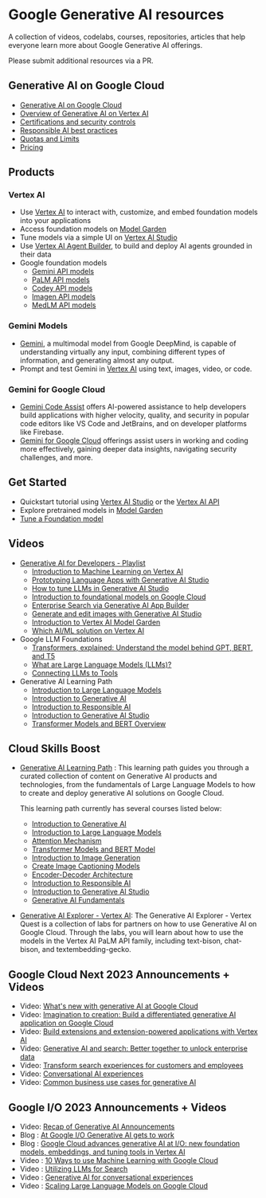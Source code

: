 # Google Generative AI resources

A collection of videos, codelabs, courses, repositories, articles that help everyone learn more about Google Generative AI offerings.

Please submit additional resources via a PR.

## Generative AI on Google Cloud

- [Generative AI on Google Cloud](https://cloud.google.com/ai/generative-ai)
- [Overview of Generative AI on Vertex AI](https://cloud.google.com/vertex-ai/generative-ai/docs/learn/overview)
- [Certifications and security controls](https://cloud.google.com/vertex-ai/generative-ai/docs/security-controls)
- [Responsible AI best practices](https://cloud.google.com/vertex-ai/generative-ai/docs/learn/responsible-ai)
- [Quotas and Limits](https://cloud.google.com/vertex-ai/generative-ai/docs/quotas)
- [Pricing](https://cloud.google.com/vertex-ai/pricing#generative_ai_models)

## Products

### Vertex AI
- Use [Vertex AI](https://cloud.google.com/vertex-ai) to interact with, customize, and embed foundation models into your applications
- Access foundation models on [Model Garden](https://cloud.google.com/model-garden)
- Tune models via a simple UI on [Vertex AI Studio](https://cloud.google.com/generative-ai-studio)
- Use [Vertex AI Agent Builder](https://cloud.google.com/products/agent-builder), to build and deploy AI agents grounded in their data
- Google foundation models
  - [Gemini API models](https://cloud.google.com/vertex-ai/generative-ai/docs/learn/models#gemini-models)
  - [PaLM API models](https://cloud.google.com/vertex-ai/generative-ai/docs/learn/models#palm-models)
  - [Codey API models](https://cloud.google.com/vertex-ai/generative-ai/docs/learn/models#codey-models)
  - [Imagen API models](https://cloud.google.com/vertex-ai/generative-ai/docs/learn/models#imagen-models)
  - [MedLM API models](https://cloud.google.com/vertex-ai/generative-ai/docs/learn/models#medlm-models)

### Gemini Models
- [Gemini](https://cloud.google.com/vertex-ai/docs/generative-ai/multimodal/overview), a multimodal model from Google DeepMind, is capable of understanding virtually any input, combining different types of information, and generating almost any output.
- Prompt and test Gemini in [Vertex AI](https://console.cloud.google.com/freetrial/?redirectPath=%2Fvertex-ai%2Fgenerative%2Fmultimodal%2Fcreate%2Ftext) using text, images, video, or code.

### Gemini for Google Cloud
- [Gemini Code Assist](https://cloud.google.com/products/gemini/code-assist) offers AI-powered assistance to help developers build applications with higher velocity, quality, and security in popular code editors like VS Code and JetBrains, and on developer platforms like Firebase.
- [Gemini for Google Cloud](https://cloud.google.com/products/gemini) offerings assist users in working and coding more effectively, gaining deeper data insights, navigating security challenges, and more.

## Get Started
- Quickstart tutorial using [Vertex AI Studio](https://cloud.google.com/vertex-ai/generative-ai/docs/start/quickstarts/quickstart) or the [Vertex AI API](https://cloud.google.com/vertex-ai/generative-ai/docs/start/quickstarts/quickstart-multimodal)
- Explore pretrained models in [Model Garden](https://cloud.google.com/vertex-ai/docs/start/explore-models)
- [Tune a Foundation model](https://cloud.google.com/vertex-ai/generative-ai/docs/models/tune-models)

## Videos

- [Generative AI for Developers - Playlist](https://www.youtube.com/playlist?list=PLIivdWyY5sqLRCzKJyixrIDPQKwU6XHpn)
  - [Introduction to Machine Learning on Vertex AI](https://www.youtube.com/watch?v=-3Olw-C4FN4&list=PLIivdWyY5sqLRCzKJyixrIDPQKwU6XHpn&index=1&pp=iAQB)
  - [Prototyping Language Apps with Generative AI Studio](https://www.youtube.com/watch?v=9_zwIyutN7o&list=PLIivdWyY5sqLRCzKJyixrIDPQKwU6XHpn&index=2&t=1s&pp=iAQB)
  - [How to tune LLMs in Generative AI Studio](https://www.youtube.com/watch?v=4A4W03qUTsw&list=PLIivdWyY5sqLRCzKJyixrIDPQKwU6XHpn&index=3&pp=iAQB)
  - [Introduction to foundational models on Google Cloud](https://www.youtube.com/watch?v=YCZ6nwGnL4o&list=PLIivdWyY5sqLRCzKJyixrIDPQKwU6XHpn&index=4&pp=iAQB)
  - [Enterprise Search via Generative AI App Builder](https://www.youtube.com/watch?v=fY8aOe6H2nw&list=PLIivdWyY5sqLRCzKJyixrIDPQKwU6XHpn&index=5&pp=iAQB)
  - [Generate and edit images with Generative AI Studio](https://www.youtube.com/watch?v=6n5ngB88DHU&list=PLIivdWyY5sqLRCzKJyixrIDPQKwU6XHpn)
  - [Introduction to Vertex AI Model Garden](https://www.youtube.com/watch?v=I7UiSU96CLc&list=PLIivdWyY5sqLRCzKJyixrIDPQKwU6XHpn&index=8)
  - [Which AI/ML solution on Vertex AI](https://www.youtube.com/watch?v=AtyCqaOGoj4)
- Google LLM Foundations
  - [Transformers, explained: Understand the model behind GPT, BERT, and T5](https://www.youtube.com/watch?v=SZorAJ4I-sA)
  - [What are Large Language Models (LLMs)?](https://www.youtube.com/watch?v=iR2O2GPbB0E)
  - [Connecting LLMs to Tools](https://www.youtube.com/watch?v=P3buv6P_u7c)
- Generative AI Learning Path
  - [Introduction to Large Language Models](https://www.youtube.com/watch?v=zizonToFXDs)
  - [Introduction to Generative AI](https://www.youtube.com/watch?v=G2fqAlgmoPo)
  - [Introduction to Responsible AI](https://www.youtube.com/watch?v=3-xhMXeYIcg)
  - [Introduction to Generative AI Studio](https://www.youtube.com/watch?v=-7nf5EJ2Fsc)
  - [Transformer Models and BERT Overview](https://www.youtube.com/watch?v=t45S_MwAcOw)

## Cloud Skills Boost

- [Generative AI Learning Path](https://www.cloudskillsboost.google/journeys/118) : This learning path guides you through a curated collection of content on Generative AI products and technologies, from the fundamentals of Large Language Models to how to create and deploy generative AI solutions on Google Cloud.

  This learning path currently has several courses listed below:

  - [Introduction to Generative AI](https://www.cloudskillsboost.google/course_templates/536)
  - [Introduction to Large Language Models](https://www.cloudskillsboost.google/course_templates/539)
  - [Attention Mechanism](https://www.cloudskillsboost.google/course_templates/537)
  - [Transformer Models and BERT Model](https://www.cloudskillsboost.google/course_templates/538)
  - [Introduction to Image Generation](https://www.cloudskillsboost.google/course_templates/541)
  - [Create Image Captioning Models](https://www.cloudskillsboost.google/course_templates/542)
  - [Encoder-Decoder Architecture](https://www.cloudskillsboost.google/course_templates/543)
  - [Introduction to Responsible AI](https://www.cloudskillsboost.google/course_templates/554)
  - [Introduction to Generative AI Studio](https://www.cloudskillsboost.google/course_templates/552)
  - [Generative AI Fundamentals](https://www.cloudskillsboost.google/journeys/118)

- [Generative AI Explorer - Vertex AI](https://www.cloudskillsboost.google/quests/299): The Generative AI Explorer - Vertex Quest is a collection of labs for partners on how to use Generative AI on Google Cloud. Through the labs, you will learn about how to use the models in the Vertex AI PaLM API family, including text-bison, chat-bison, and textembedding-gecko.

## Google Cloud Next 2023 Announcements + Videos

- Video: [What's new with generative AI at Google Cloud](https://cloud.withgoogle.com/next/generative-ai?session=SPTL200)
- Video: [Imagination to creation: Build a differentiated generative AI application on Google Cloud](https://cloud.withgoogle.com/next/session-library?session=AIML202)
- Video: [Build extensions and extension-powered applications with Vertex AI](https://cloud.withgoogle.com/next/session-library?session=AIML209)
- Video: [Generative AI and search: Better together to unlock enterprise data](https://cloud.withgoogle.com/next/session-library?session=AIML105)
- Video: [Transform search experiences for customers and employees](https://cloud.withgoogle.com/next/session-library?session=AIML111)
- Video: [Conversational AI experiences](https://cloud.withgoogle.com/next/session-library?session=AIML115)
- Video: [Common business use cases for generative AI](https://cloud.withgoogle.com/next/session-library?session=AIML110)

## Google I/O 2023 Announcements + Videos

- Video: [Recap of Generative AI Announcements](https://www.youtube.com/shorts/EWLfMw-mfRs)
- Blog : [At Google I/O Generative AI gets to work](https://cloud.google.com/blog/products/ai-machine-learning/google-cloud-at-io-2023)
- Blog : [Google Cloud advances generative AI at I/O: new foundation models, embeddings, and tuning tools in Vertex AI](https://cloud.google.com/blog/products/ai-machine-learning/google-cloud-launches-new-ai-models-opens-generative-ai-studio)
- Video : [10 Ways to use Machine Learning with Google Cloud](https://www.youtube.com/watch?v=oQMgqMRR-io)
- Video : [Utilizing LLMs for Search](https://www.youtube.com/watch?v=AtyCqaOGoj4)
- Video : [Generative AI for conversational experiences](https://www.youtube.com/watch?v=50EJft0ILUI)
- Video : [Scaling Large Language Models on Google Cloud](https://www.youtube.com/watch?v=t74WVC6L5wU)
